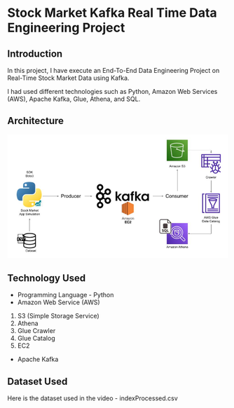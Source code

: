 # Stock Market Kafka Real Time Data Engineering Project

## Introduction 
In this project, I have execute an End-To-End Data Engineering Project on Real-Time Stock Market Data using Kafka.

I had used different technologies such as Python, Amazon Web Services (AWS), Apache Kafka, Glue, Athena, and SQL.

## Architecture 
<img src="Architecture.jpg">

## Technology Used
- Programming Language - Python
- Amazon Web Service (AWS)
1. S3 (Simple Storage Service)
2. Athena
3. Glue Crawler
4. Glue Catalog
5. EC2
- Apache Kafka


## Dataset Used

Here is the dataset used in the video - indexProcessed.csv

